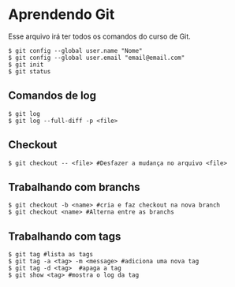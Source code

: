 # Aprendendo Git
Esse arquivo irá ter todos os comandos do curso de Git.

```shell
$ git config --global user.name "Nome"
$ git config --global user.email "email@email.com"
$ git init
$ git status
```

## Comandos de log

```shell
$ git log
$ git log --full-diff -p <file>
```

## Checkout

```shell
$ git checkout -- <file> #Desfazer a mudança no arquivo <file>
```

## Trabalhando com branchs

```shell
$ git checkout -b <name> #cria e faz checkout na nova branch
$ git checkout <name> #Alterna entre as branchs
```

## Trabalhando com tags

```shell
$ git tag #lista as tags
$ git tag -a <tag> -m <message> #adiciona uma nova tag
$ git tag -d <tag>  #apaga a tag
$ git show <tag> #mostra o log da tag
```
